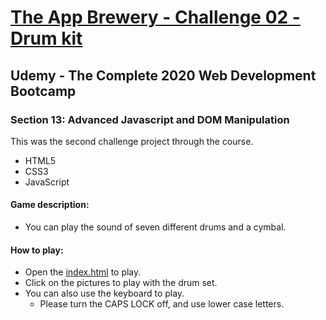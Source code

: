 # [The App Brewery - Challenge 02 - Drum kit](https://arpadgbondor.github.io/The_App_Brewery-Challenge_02-Drum_kit/)

## Udemy - The Complete 2020 Web Development Bootcamp
### Section 13: Advanced Javascript and DOM Manipulation
This was the second challenge project through the course.
 - HTML5
 - CSS3
 - JavaScript

#### Game description:
 - You can play the sound of seven different drums and a cymbal.
#### How to play:
 - Open the [index.html](https://arpadgbondor.github.io/The_App_Brewery-Challenge_02-Drum_kit/) to play.
 - Click on the pictures to play with the drum set.
 - You can also use the keyboard to play.
    - Please turn the CAPS LOCK off, and use lower case letters.
